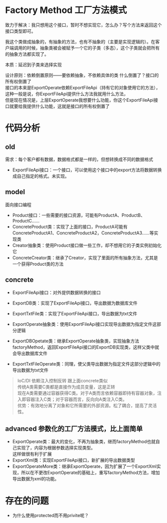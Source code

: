 # Factory Method 工厂方法模式
致力于解决：我只想用这个接口，暂时不想实现它，怎么办？写个方法来返回这个接口类型即可。

我这个类做成抽象的，有抽象的方法，也有不抽象的（主要是实现逻辑的）。在客户端调用的时候，抽象类被会被赋予一个它的子类（多态），这个子类就会把所有的抽象方法都实现了。

本质：延迟到子类来选择实现

设计原则：依赖倒置原则——要依赖抽象，不依赖具体的类
什么倒置了？接口的所有权倒置了   
接口的本来是ExportOperate依赖ExportFileApi（持有它的对象使用它的方法），   
这种一般是说，你ExportFileApi提供什么方法我就用什么方法，   
但是现在情况是，上层ExportOperate我想要什么功能，你这个ExportFileApi接口就要给我提供什么功能，这就是接口的所有权倒置了

# 代码分析

## old
需求：每个客户都有数据，数据格式都是一样的，但想转换成不同的数据格式
- ExportFileApi接口：一个接口，可以使用这个接口中的export方法将数据转换成自己指定的格式。未实现。

## model
面向接口编程
- Product接口：一些需要的接口资源，可能有ProductA、ProductB、ProductC......
- ConcreteProduct类：实现了上面的接口，ProductA可能有ConcreteProductA1、ConcreteProductA2，ConcreteProductA3......等实现类
- Creator抽象类：使用Product接口做一些工作，却不想用它的子类实例初始化它
- ConcreteCreator类：继承了Creator，实现了里面的所有抽象方法，尤其是一个获得Product类的方法

## concrete
- ExportFileApi接口：对外提供数据转换的接口
- ExportDB类：实现了ExportFileApi接口，导出数据为数据库文件
- ExportTxtFile类：实现了ExportFileApi接口，导出数据为txt文件
- ExportOperate抽象类：使用ExportFileApi接口实现导出数据为指定文件这部分逻辑

- ExportDBOpetate类：继承ExportOperate抽象类，实现抽象方法factoryMethod，返回ExportFileApi接口的ExportDB实现类，这样父类中就会导出数据库文件
- ExportTxtFileOperate类：同理，使父类导出数据为指定文件这部分逻辑中的导出数据为txt文件

>IoC/DI 依赖注入控制反转 跟上面concrete类似   
传统A类需要C类都是直接作为成员变量，这是正转  
现在A类需要通过容器获得C类。对于A类而言依赖容器即持有容器对象，注入即容器注入C类；对于容器而言，反向向A类注入C类。  
优势：有效地分离了对象和它所需要的外部资源。松了耦合，提高了灵活性。

## advanced 参数化的工厂方法模式，比上面简单
- ExportOperate类：最大的变化，不再为抽象类，继而factoryMethod也就自己实现了，内容为根据参数选择实现类型。   
这样做很有利于扩展
- ExportXml类：实现ExportFileApi接口，新扩展的导出数据类型
- ExportOperateMore类：继承ExportOperate，因为扩展了一个ExportXml实现，所以在不更改ExportOperate的基础上，重写factoryMethod方法，增加导出数据为xml的功能。




# 存在的问题
- 为什么使用protected而不用privite呢？







